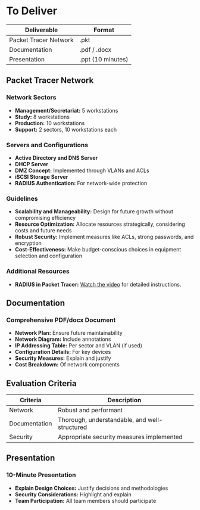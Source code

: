 # To Deliver

| Deliverable           | Format            |
| --------------------- | ----------------- |
| Packet Tracer Network | .pkt              |
| Documentation         | .pdf / .docx      |
| Presentation          | .ppt (10 minutes) |

## Packet Tracer Network

### Network Sectors

- **Management/Secretariat:** 5 workstations
- **Study:** 8 workstations
- **Production:** 10 workstations
- **Support:** 2 sectors, 10 workstations each

### Servers and Configurations

- **Active Directory and DNS Server**
- **DHCP Server**
- **DMZ Concept:** Implemented through VLANs and ACLs
- **iSCSI Storage Server**
- **RADIUS Authentication:** For network-wide protection

### Guidelines

- **Scalability and Manageability:** Design for future growth without compromising efficiency
- **Resource Optimization:** Allocate resources strategically, considering costs and future needs
- **Robust Security:** Implement measures like ACLs, strong passwords, and encryption
- **Cost-Effectiveness:** Make budget-conscious choices in equipment selection and configuration

### Additional Resources

- **RADIUS in Packet Tracer:** [Watch the video](https://youtu.be/AX9aBMp-qnk) for detailed instructions.

## Documentation

### Comprehensive PDF/docx Document

- **Network Plan:** Ensure future maintainability
- **Network Diagram:** Include annotations
- **IP Addressing Table:** Per sector and VLAN (if used)
- **Configuration Details:** For key devices
- **Security Measures:** Explain and justify
- **Cost Breakdown:** Of network components

## Evaluation Criteria

|Criteria|Description|
|---|---|
|Network|Robust and performant|
|Documentation|Thorough, understandable, and well-structured|
|Security|Appropriate security measures implemented|

## Presentation

### 10-Minute Presentation

- **Explain Design Choices:** Justify decisions and methodologies
- **Security Considerations:** Highlight and explain
- **Team Participation:** All team members should participate